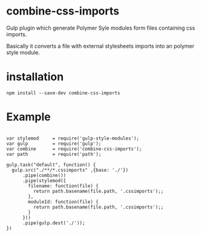 # combine-css-imports

Gulp plugin which generate Polymer Syle modules form files containing css imports.

Basically it converts a file with external stylesheets imports into an polymer style module.
 
 
# installation

```
npm install --save-dev combine-css-imports
```

# Example

```

var stylemod     = require('gulp-style-modules');
var gulp         = require('gulp');
var combine      = require('combine-css-imports');
var path         = require('path');

gulp.task("default", function() {
  gulp.src("./**/*.cssimports" ,{base: './'})
      .pipe(combine())
      .pipe(stylemod({
        filename: function(file) {
          return path.basename(file.path, '.cssimports');;
        },
        moduleId: function(file) {
          return path.basename(file.path, '.cssimports');;
        }
      }))
      .pipe(gulp.dest('./'));
})

```

